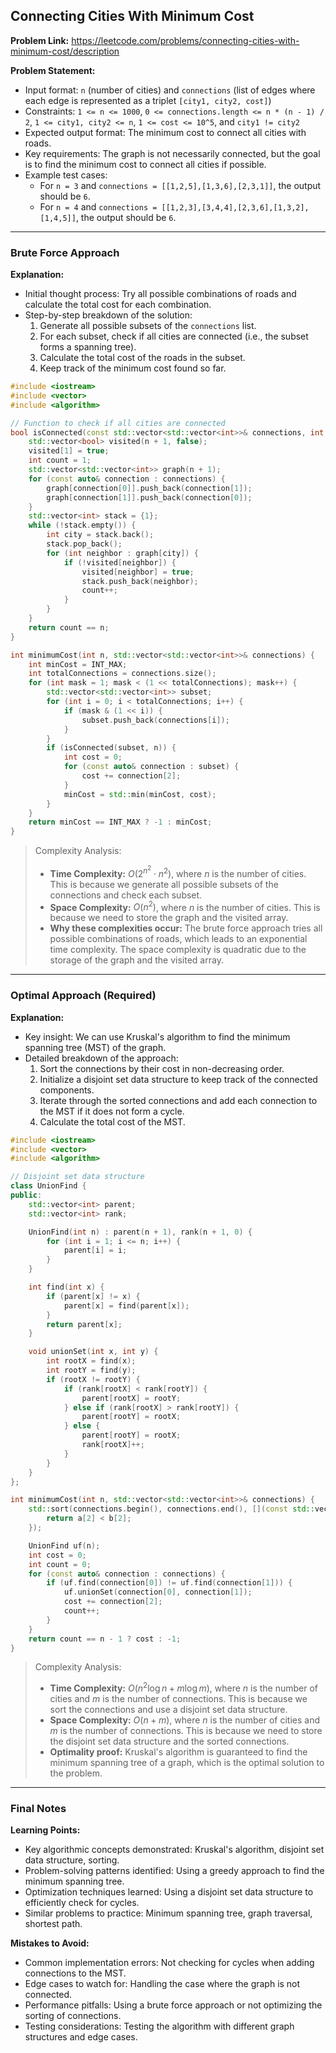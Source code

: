 ## Connecting Cities With Minimum Cost

**Problem Link:** https://leetcode.com/problems/connecting-cities-with-minimum-cost/description

**Problem Statement:**
- Input format: `n` (number of cities) and `connections` (list of edges where each edge is represented as a triplet `[city1, city2, cost]`)
- Constraints: `1 <= n <= 1000`, `0 <= connections.length <= n * (n - 1) / 2`, `1 <= city1, city2 <= n`, `1 <= cost <= 10^5`, and `city1 != city2`
- Expected output format: The minimum cost to connect all cities with roads.
- Key requirements: The graph is not necessarily connected, but the goal is to find the minimum cost to connect all cities if possible.
- Example test cases:
  - For `n = 3` and `connections = [[1,2,5],[1,3,6],[2,3,1]]`, the output should be `6`.
  - For `n = 4` and `connections = [[1,2,3],[3,4,4],[2,3,6],[1,3,2],[1,4,5]]`, the output should be `6`.

---

### Brute Force Approach

**Explanation:**
- Initial thought process: Try all possible combinations of roads and calculate the total cost for each combination.
- Step-by-step breakdown of the solution:
  1. Generate all possible subsets of the `connections` list.
  2. For each subset, check if all cities are connected (i.e., the subset forms a spanning tree).
  3. Calculate the total cost of the roads in the subset.
  4. Keep track of the minimum cost found so far.

```cpp
#include <iostream>
#include <vector>
#include <algorithm>

// Function to check if all cities are connected
bool isConnected(const std::vector<std::vector<int>>& connections, int n) {
    std::vector<bool> visited(n + 1, false);
    visited[1] = true;
    int count = 1;
    std::vector<std::vector<int>> graph(n + 1);
    for (const auto& connection : connections) {
        graph[connection[0]].push_back(connection[1]);
        graph[connection[1]].push_back(connection[0]);
    }
    std::vector<int> stack = {1};
    while (!stack.empty()) {
        int city = stack.back();
        stack.pop_back();
        for (int neighbor : graph[city]) {
            if (!visited[neighbor]) {
                visited[neighbor] = true;
                stack.push_back(neighbor);
                count++;
            }
        }
    }
    return count == n;
}

int minimumCost(int n, std::vector<std::vector<int>>& connections) {
    int minCost = INT_MAX;
    int totalConnections = connections.size();
    for (int mask = 1; mask < (1 << totalConnections); mask++) {
        std::vector<std::vector<int>> subset;
        for (int i = 0; i < totalConnections; i++) {
            if (mask & (1 << i)) {
                subset.push_back(connections[i]);
            }
        }
        if (isConnected(subset, n)) {
            int cost = 0;
            for (const auto& connection : subset) {
                cost += connection[2];
            }
            minCost = std::min(minCost, cost);
        }
    }
    return minCost == INT_MAX ? -1 : minCost;
}
```

> Complexity Analysis:
> - **Time Complexity:** $O(2^{n^2} \cdot n^2)$, where $n$ is the number of cities. This is because we generate all possible subsets of the connections and check each subset.
> - **Space Complexity:** $O(n^2)$, where $n$ is the number of cities. This is because we need to store the graph and the visited array.
> - **Why these complexities occur:** The brute force approach tries all possible combinations of roads, which leads to an exponential time complexity. The space complexity is quadratic due to the storage of the graph and the visited array.

---

### Optimal Approach (Required)

**Explanation:**
- Key insight: We can use Kruskal's algorithm to find the minimum spanning tree (MST) of the graph.
- Detailed breakdown of the approach:
  1. Sort the connections by their cost in non-decreasing order.
  2. Initialize a disjoint set data structure to keep track of the connected components.
  3. Iterate through the sorted connections and add each connection to the MST if it does not form a cycle.
  4. Calculate the total cost of the MST.

```cpp
#include <iostream>
#include <vector>
#include <algorithm>

// Disjoint set data structure
class UnionFind {
public:
    std::vector<int> parent;
    std::vector<int> rank;

    UnionFind(int n) : parent(n + 1), rank(n + 1, 0) {
        for (int i = 1; i <= n; i++) {
            parent[i] = i;
        }
    }

    int find(int x) {
        if (parent[x] != x) {
            parent[x] = find(parent[x]);
        }
        return parent[x];
    }

    void unionSet(int x, int y) {
        int rootX = find(x);
        int rootY = find(y);
        if (rootX != rootY) {
            if (rank[rootX] < rank[rootY]) {
                parent[rootX] = rootY;
            } else if (rank[rootX] > rank[rootY]) {
                parent[rootY] = rootX;
            } else {
                parent[rootY] = rootX;
                rank[rootX]++;
            }
        }
    }
};

int minimumCost(int n, std::vector<std::vector<int>>& connections) {
    std::sort(connections.begin(), connections.end(), [](const std::vector<int>& a, const std::vector<int>& b) {
        return a[2] < b[2];
    });

    UnionFind uf(n);
    int cost = 0;
    int count = 0;
    for (const auto& connection : connections) {
        if (uf.find(connection[0]) != uf.find(connection[1])) {
            uf.unionSet(connection[0], connection[1]);
            cost += connection[2];
            count++;
        }
    }
    return count == n - 1 ? cost : -1;
}
```

> Complexity Analysis:
> - **Time Complexity:** $O(n^2 \log n + m \log m)$, where $n$ is the number of cities and $m$ is the number of connections. This is because we sort the connections and use a disjoint set data structure.
> - **Space Complexity:** $O(n + m)$, where $n$ is the number of cities and $m$ is the number of connections. This is because we need to store the disjoint set data structure and the sorted connections.
> - **Optimality proof:** Kruskal's algorithm is guaranteed to find the minimum spanning tree of a graph, which is the optimal solution to the problem.

---

### Final Notes

**Learning Points:**
- Key algorithmic concepts demonstrated: Kruskal's algorithm, disjoint set data structure, sorting.
- Problem-solving patterns identified: Using a greedy approach to find the minimum spanning tree.
- Optimization techniques learned: Using a disjoint set data structure to efficiently check for cycles.
- Similar problems to practice: Minimum spanning tree, graph traversal, shortest path.

**Mistakes to Avoid:**
- Common implementation errors: Not checking for cycles when adding connections to the MST.
- Edge cases to watch for: Handling the case where the graph is not connected.
- Performance pitfalls: Using a brute force approach or not optimizing the sorting of connections.
- Testing considerations: Testing the algorithm with different graph structures and edge cases.